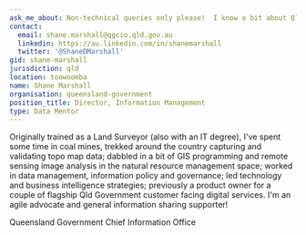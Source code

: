 ```yaml
---
ask_me_about: Non-technical queries only please!  I know a bit about Qld Government data, visualisations, customer/user perspectives & generally ironing out problems
contact:
  email: shane.marshall@qgcio.qld.gov.au
  linkedin: https://au.linkedin.com/in/shanemarshall
  twitter: '@ShaneDMarshall'
gid: shane-marshall
jurisdiction: qld
location: toowoomba
name: Shane Marshall
organisation: queensland-government
position_title: Director, Information Management
type: Data Mentor
---
```


Originally trained as a Land Surveyor (also with an IT degree), I've spent some time in coal mines, trekked around the country capturing and validating topo map data; dabbled in a bit of GIS programming and remote sensing image analysis in the natural resource management space; worked in data management, information policy and governance; led technology and business intelligence strategies; previously a product owner for a couple of flagship Qld Government customer facing digital services.  I'm an agile advocate and general information sharing supporter!

Queensland Government Chief Information Office